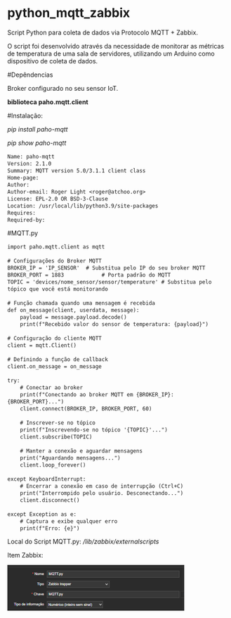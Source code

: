 # python_mqtt_zabbix
Script Python para coleta de dados via Protocolo MQTT + Zabbix.

O script foi desenvolvido através da necessidade de monitorar as métricas de temperatura de uma sala de servidores, utilizando um Arduino como dispositivo de coleta de dados.

#Depêndencias

Broker configurado no seu sensor IoT.

**biblioteca paho.mqtt.client**

#Instalação:

*pip install paho-mqtt*

*pip show paho-mqtt*
```
Name: paho-mqtt
Version: 2.1.0
Summary: MQTT version 5.0/3.1.1 client class
Home-page:
Author:
Author-email: Roger Light <roger@atchoo.org>
License: EPL-2.0 OR BSD-3-Clause
Location: /usr/local/lib/python3.9/site-packages
Requires:
Required-by:

```
#MQTT.py
```
import paho.mqtt.client as mqtt

# Configurações do Broker MQTT
BROKER_IP = 'IP_SENSOR'  # Substitua pelo IP do seu broker MQTT
BROKER_PORT = 1883            # Porta padrão do MQTT
TOPIC = 'devices/nome_sensor/sensor/temperature' # Substitua pelo tópico que você está monitorando

# Função chamada quando uma mensagem é recebida
def on_message(client, userdata, message):
    payload = message.payload.decode()
    print(f"Recebido valor do sensor de temperatura: {payload}")

# Configuração do cliente MQTT
client = mqtt.Client()

# Definindo a função de callback
client.on_message = on_message

try:
    # Conectar ao broker
    print(f"Conectando ao broker MQTT em {BROKER_IP}:{BROKER_PORT}...")
    client.connect(BROKER_IP, BROKER_PORT, 60)

    # Inscrever-se no tópico
    print(f"Inscrevendo-se no tópico '{TOPIC}'...")
    client.subscribe(TOPIC)

    # Manter a conexão e aguardar mensagens
    print("Aguardando mensagens...")
    client.loop_forever()

except KeyboardInterrupt:
    # Encerrar a conexão em caso de interrupção (Ctrl+C)
    print("Interrompido pelo usuário. Desconectando...")
    client.disconnect()

except Exception as e:
    # Captura e exibe qualquer erro
    print(f"Erro: {e}")

```


Local do Script MQTT.py: */lib/zabbix/externalscripts*

Item Zabbix:

![Title](item.png)





